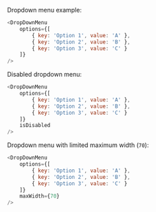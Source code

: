 Dropdown menu example:

```js
<DropDownMenu
    options={[
        { key: 'Option 1', value: 'A' },
        { key: 'Option 2', value: 'B' },
        { key: 'Option 3', value: 'C' }
    ]}
/>
```
Disabled dropdown menu:

```js
<DropDownMenu
    options={[
        { key: 'Option 1', value: 'A' },
        { key: 'Option 2', value: 'B' },
        { key: 'Option 3', value: 'C' }
    ]}
    isDisabled
/>
```

Dropdown menu with limited maximum width (`70`):

```js
<DropDownMenu
    options={[
        { key: 'Option 1', value: 'A' },
        { key: 'Option 2', value: 'B' },
        { key: 'Option 3', value: 'C' }
    ]}
    maxWidth={70}
/>
```